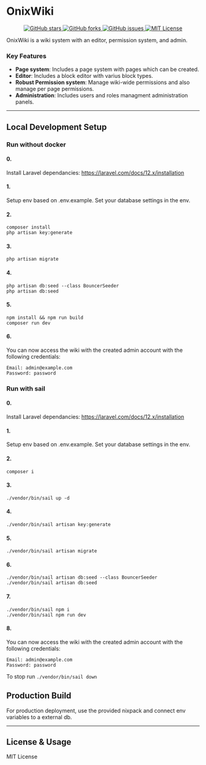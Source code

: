 # OnixWiki

<div align="center">
  <a href="https://github.com/ExoOnix/OnixWiki">
    <img src="https://img.shields.io/github/stars/ExoOnix/OnixWiki?style=for-the-badge" alt="GitHub stars" />
  </a>
  <a href="https://github.com/ExoOnix/OnixWiki/fork">
    <img src="https://img.shields.io/github/forks/ExoOnix/OnixWiki?style=for-the-badge" alt="GitHub forks" />
  </a>
  <a href="https://github.com/ExoOnix/OnixWiki/issues">
    <img src="https://img.shields.io/github/issues/ExoOnix/OnixWiki?style=for-the-badge" alt="GitHub issues" />
  </a>
<a href="https://opensource.org/license/mit">
  <img src="https://img.shields.io/badge/license-MIT-lightgrey.svg?style=for-the-badge" alt="MIT License" />
</a>
</div>

OnixWiki is a wiki system with an editor, permission system, and admin.

### Key Features

- **Page system**: Includes a page system with pages which can be created.
- **Editor**: Includes a block editor with varius block types.
- **Robust Permission system**: Manage wiki-wide permissions and also manage per page permissions.
- **Administration**: Includes users and roles managment administration panels.
---


## Local Development Setup

### Run without docker

#### 0.
Install Laravel dependancies: 
https://laravel.com/docs/12.x/installation

#### 1.

Setup env based on .env.example. Set your database settings in the env.

#### 2.
```
composer install
php artisan key:generate
```

#### 3.
```
php artisan migrate
```

#### 4.
```
php artisan db:seed --class BouncerSeeder
php artisan db:seed
```

#### 5.

```
npm install && npm run build
composer run dev
```

#### 6.

You can now access the wiki with the created admin account with the following credentials:
```
Email: admin@example.com
Password: password
```


### Run with sail

#### 0.
Install Laravel dependancies: 
https://laravel.com/docs/12.x/installation

#### 1.

Setup env based on .env.example. Set your database settings in the env.

#### 2.
```
composer i
```

#### 3.
```
./vendor/bin/sail up -d
```
#### 4.
```
./vendor/bin/sail artisan key:generate
```
#### 5.
```
./vendor/bin/sail artisan migrate
```
#### 6.
```
./vendor/bin/sail artisan db:seed --class BouncerSeeder
./vendor/bin/sail artisan db:seed
```
#### 7.
```
./vendor/bin/sail npm i
./vendor/bin/sail npm run dev
```
#### 8.

You can now access the wiki with the created admin account with the following credentials:
```
Email: admin@example.com
Password: password
```
To stop run `./vendor/bin/sail down`
## Production Build

For production deployment, use the provided nixpack and connect env variables to a external db.

---

## License & Usage

MIT License
